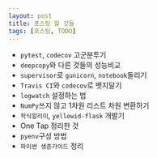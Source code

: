 ```yaml
---
layout: post
title: 포스팅 할 것들
tags: [포스팅, TODO]
---
```


- `pytest`, `codecov` 고군분투기
- `deepcopy`와 다른 것들의 성능비교
- `supervisor`로 `gunicorn`, `notebook`돌리기
- `Travis CI`와 `codecov`로 뱃지달기
- `logwatch` 설정하는 법
- `NumPy`쓰지 않고 1차원 리스트 차원 변환하기
- `학식알리미`, `yellowid-flask` 개발기
- One Tap 정리한 것
- `pyenv`구성 방법
- `파이썬 생존가이드` 정리
